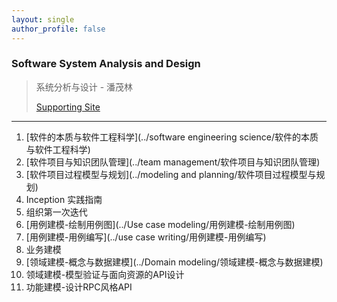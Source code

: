 ```yaml
---
layout: single
author_profile: false
---
```


### Software System Analysis and Design


> 系统分析与设计 - 潘茂林
>
> [Supporting Site](https://sysu-swsad.github.io)

----

1. [软件的本质与软件工程科学](../software engineering science/软件的本质与软件工程科学)
2. [软件项目与知识团队管理](../team management/软件项目与知识团队管理)
3. [软件项目过程模型与规划](../modeling and planning/软件项目过程模型与规划)
4. Inception 实践指南
5. 组织第一次迭代
6. [用例建模-绘制用例图](../Use case modeling/用例建模-绘制用例图)
7. [用例建模-用例编写](../use case writing/用例建模-用例编写)
8. 业务建模
9. [领域建模-概念与数据建模](../Domain modeling/领域建模-概念与数据建模)
10. 领域建模-模型验证与面向资源的API设计
11. 功能建模-设计RPC风格API



